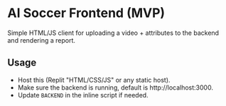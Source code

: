 # AI Soccer Frontend (MVP)
Simple HTML/JS client for uploading a video + attributes to the backend and rendering a report.

## Usage
- Host this (Replit "HTML/CSS/JS" or any static host).
- Make sure the backend is running, default is http://localhost:3000.
- Update `BACKEND` in the inline script if needed.
